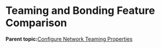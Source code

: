 <!--
SPDX-FileCopyrightText: 2023,2024 Oracle and/or its affiliates.
SPDX-License-Identifier: CC-BY-SA-4.0
-->
# Teaming and Bonding Feature Comparison

**Parent topic:**[Configure Network Teaming Properties](../topics/cockpit-network_configure_a_network_team.md)

